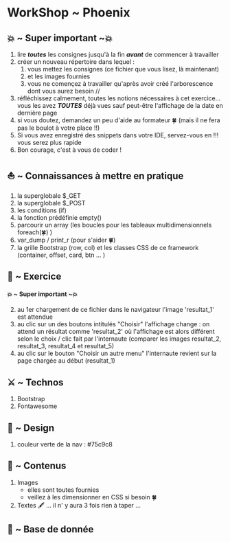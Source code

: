 # WorkShop ~ Phoenix


## 💥 ~ Super important ~💥
1. lire __*toutes*__ les consignes jusqu'à la fin __*avant*__ de commencer à travailler
2. créer un nouveau répertoire dans lequel :
     1. vous mettez les consignes (ce fichier que vous lisez, là maintenant) 
     2. et les images fournies
     3. vous ne començez à travailler qu'après avoir créé l'arborescence dont vous aurez besoin //
3. réfléchissez calmement, toutes les notions nécessaires à cet exercice... vous les avez __*TOUTES*__ déjà vues sauf peut-être l'affichage de la date en 
dernière page
4. si vous doutez, demandez un peu d'aide au formateur 🍀 (mais il ne fera pas le boulot à votre place !!)
5. Si vous avez enregistré des snippets dans votre IDE, servez-vous en !!! vous serez plus rapide
6. Bon courage, c'est à vous de coder !


## ⛵️ ~ Connaissances à mettre en pratique

1. la superglobale $_GET
2. la superglobale $_POST
3. les conditions (if)
3. la fonction prédéfinie empty()
4. parcourir un array (les boucles pour les tableaux multidimensionnels foreach(🍀) )
4. var_dump / print_r (pour s'aider 🍀)
5. la grille Bootstrap (row, col) et les classes CSS de ce framework (container, offset, card, btn ... )

## 🏀 ~ Exercice

#### 💥 ~ Super important ~💥
<!-- Vous devez réaliser tous les traitements PHP dans un unique fichier donc votre arborescence de fichiers PHP est au max :
- index.php
- inc/ init.inc.php (connexion BDD)
- inc/ functions.php -->


<!-- 1. créer un fichier index.php (dans htdocs 🍀 ) -->
2. au 1er chargement de ce fichier dans le navigateur l'image 'resultat_1' est attendue
3. au clic sur un des boutons intitulés "Choisir" l'affichage change : on attend un résultat comme 'resultat_2' où l'affichage est alors différent selon le choix / clic fait par l'internaute (comparer les images resultat_2, resultat_3, resultat_4 et resultat_5)
4. au clic sur le bouton "Choisir un autre menu" l'internaute revient sur la page chargée au début (resultat_1)



## ⚔️ ~ Technos

1. Bootstrap
2. Fontawesome

## 🎨 ~ Design

1. couleur verte de la nav : #75c9c8

## 🌆 ~ Contenus

1. Images  
     - elles sont toutes fournies
     - veillez à les dimensionner en CSS si besoin 🍀
2. Textes 🖋
 ... il n' y aura 3 fois rien à taper ...

## 📕 ~ Base de donnée

<!-- 1. Créer un base de donnée qui s'appel phoenix -->

<!-- 2. Créer deux tables : reservation et voyage

     - id_reservation id voyage email semaines participants et date de reservation

     - id_voyage destination presentation photo et prix -->